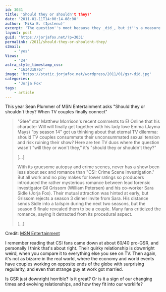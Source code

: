 ```yaml
---
id: 3031
title: 'Should they or shouldn't they?'
date: '2011-01-11T14:00:14-08:00'
author: 'Mika E. (Ipstenu)'
excerpt: 'The question''s moot because they _did_, but it''s a measure of something that people still argue if GSR should have happened.'
layout: post
guid: 'https://jorjafox.net/?p=3031'
permalink: /2011/should-they-or-shouldnt-they/
s2mail:
    - 'yes'
Views:
    - '24'
astra_style_timestamp_css:
    - '1634318767'
image: 'https://static.jorjafox.net/wordpress/2011/01/gsr-did.jpg'
categories:
    - 'Jorja Fox'
tags:
    - article
---
```


This year Sean Plummer of MSN Entertainment asks "Should they or shouldn't they? When TV couples finally connect"

<blockquote>"Glee" star Matthew Morrison's recent comments to E! Online that his character Will will finally get together with his lady love Emma (Jayma Mays) "by season 14" got us thinking about that eternal TV dilemma: should TV couples consummate their unconsummated sexual tension and risk ruining their show? Here are ten TV duos where the question wasn't "will they or won't they," it's "should they or shouldn't they?"

[...]

With its gruesome autopsy and crime scenes, never has a show been less about sex and romance than "CSI: Crime Scene Investigation." But all work and no play makes for lower ratings so producers introduced the rather mysterious romance between lead forensic investigator Gil Grissom (William Petersen) and his co-worker Sara Sidle (Jorja Fox). Their mutual attraction was hinted at early, but Grissom rejects a season 3 dinner invite from Sara. His distance sends Sidle into a tailspin during the next two seasons, but the season 6 finale revealed them to be a couple. Many fans criticized the romance, saying it detracted from its procedural aspect.

[...]</blockquote>

Credit: <a href="http://entertainment.ca.msn.com/tv/gallery.aspx?cp-documentid=27142465&page=7">MSN Entertainment</a>

I remember reading that CSI fans came down at about 60/40 pro-GSR, and personally I think that's about right. Their quirky relationship is downright weird, when you compare it to everything else you see on TV.  Then again, it's not as bizarre in the real world, where the economy and world events have couples working on opposite ends of the globe with surprising regularity, and even that strange guy at work got married.

Is GSR just downright horrible? Is it great?  Or is it a sign of our changing times and evolving relationships, and how they fit into our worklife?
